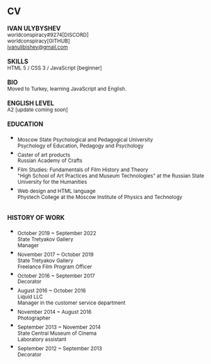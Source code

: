## CV

**IVAN ULYBYSHEV** <br>
<sub> worldconspiracy#9274[DISCORD] </sub><br>
<sub> worldconspiracy[GITHUB] </sub><br>
<sub> ivanulibishev@gmail.com </sub> 
<br><br>
**SKILLS**
<br>
<sub> HTML 5 / CSS 3 / JavaScript [beginner] </sub>
<br><br>
**BIO**
<br>
<sub> Moved to Turkey, learning JavaScript and English. </sub>
<br><br>
**ENGLISH LEVEL**
<br><sub>A2 [update coming soon]</sub>
<br><br>
**EDUCATION**
<br>
- <sub>Moscow State Psychological and Pedagogical University<br>
Psychology of Education, Pedagogy and Psychology</sub>
- <sub>Caster of art products<br>
Russian Academy of Crafts</sub>
- <sub>Film Studies: Fundamentals of Film History and Theory<br>
"High School of Art Practices and Museum Technologies" at the Russian State University for the Humanities</sub>
- <sub>Web design and HTML language<br>
Phystech College at the Moscow Institute of Physics and Technology</sub>
<br><br>

**HISTORY OF WORK**
<br>
- <sub>October 2019 ~ September 2022<br>
State Tretyakov Gallery<br>
Manager</sub><br>
- <sub>November 2017 ~ October 2019<br>
State Tretyakov Gallery<br>
Freelance Film Program Officer</sub><br>
- <sub>October 2016 ~ September 2017<br>
Decorator</sub><br>
- <sub>August 2016 ~ October 2016<br>
Liquid LLC<br>
Manager in the customer service department</sub><br>
- <sub>November 2014 ~ August 2016<br>
Photographer</sub><br>
- <sub>September 2013 ~ November 2014<br>
State Central Museum of Cinema<br>
Laboratory assistant</sub><br>
- <sub>September 2012 ~ September 2013<br>
Decorator
</sub>
<br><br>
